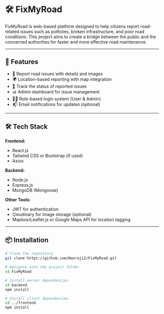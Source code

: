 # 🛠️ FixMyRoad

FixMyRoad is web-based platform designed to help citizens report road-related issues such as potholes, broken infrastructure, and poor road conditions. This project aims to create a bridge between the public and the concerned authorities for faster and more effective road maintenance.

---

## 🚀 Features

- 🧾 Report road issues with details and images
- 🌍 Location-based reporting with map integration
- 📝 Track the status of reported issues
- 📊 Admin dashboard for issue management
- 🧑‍💻 Role-based login system (User & Admin)
- 📬 Email notifications for updates (optional)

---

## 🛠️ Tech Stack

**Frontend:**

- React.js
- Tailwind CSS or Bootstrap (if used)
- Axios

**Backend:**

- Node.js
- Express.js
- MongoDB (Mongoose)

**Other Tools:**

- JWT for authentication
- Cloudinary for image storage (optional)
- Mapbox/Leaflet.js or Google Maps API for location tagging

---

## 📦 Installation

```bash
# Clone the repository
git clone https://github.com/Navraj12/FixMyRoad.git

# Navigate into the project folder
cd FixMyRoad

# Install server dependencies
cd backend
npm install

# Install client dependencies
cd ../frontend
npm install
```
